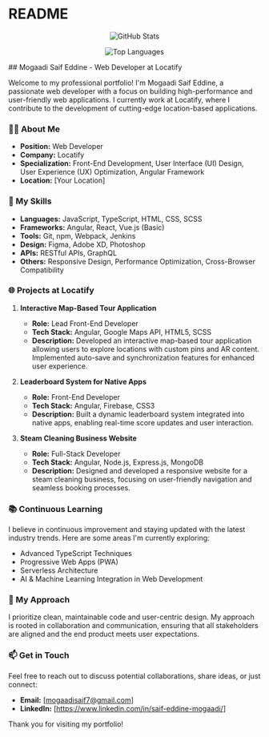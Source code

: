 
# README

<!-- GitHub Readme Stats -->
<p align="center">
  <img src="https://github-readme-stats.vercel.app/api?username=mogaadiSaifEddine&show_icons=true&hide_title=true&hide=prs,issues&count_private=true&theme=tokyonight" alt="GitHub Stats">
</p>

<!-- Top Languages -->
<p align="center">
  <img src="https://github-readme-stats.vercel.app/api/top-langs/?username=mogaadiSaifEddine&layout=compact&hide_title=true&theme=tokyonight" alt="Top Languages">
</p>
## Mogaadi Saif Eddine - Web Developer at Locatify

Welcome to my professional portfolio! I'm Mogaadi Saif Eddine, a passionate web developer with a focus on building high-performance and user-friendly web applications. I currently work at Locatify, where I contribute to the development of cutting-edge location-based applications.

### 👨‍💻 About Me

- **Position:** Web Developer
- **Company:** Locatify
- **Specialization:** Front-End Development, User Interface (UI) Design, User Experience (UX) Optimization, Angular Framework
- **Location:** [Your Location]

### 🚀 My Skills

- **Languages:** JavaScript, TypeScript, HTML, CSS, SCSS
- **Frameworks:** Angular, React, Vue.js (Basic)
- **Tools:** Git, npm, Webpack, Jenkins
- **Design:** Figma, Adobe XD, Photoshop
- **APIs:** RESTful APIs, GraphQL
- **Others:** Responsive Design, Performance Optimization, Cross-Browser Compatibility

### 🌐 Projects at Locatify

1. **Interactive Map-Based Tour Application**
   - **Role:** Lead Front-End Developer
   - **Tech Stack:** Angular, Google Maps API, HTML5, SCSS
   - **Description:** Developed an interactive map-based tour application allowing users to explore locations with custom pins and AR content. Implemented auto-save and synchronization features for enhanced user experience.

2. **Leaderboard System for Native Apps**
   - **Role:** Front-End Developer
   - **Tech Stack:** Angular, Firebase, CSS3
   - **Description:** Built a dynamic leaderboard system integrated into native apps, enabling real-time score updates and user interaction.

3. **Steam Cleaning Business Website**
   - **Role:** Full-Stack Developer
   - **Tech Stack:** Angular, Node.js, Express.js, MongoDB
   - **Description:** Designed and developed a responsive website for a steam cleaning business, focusing on user-friendly navigation and seamless booking processes.

### 📚 Continuous Learning

I believe in continuous improvement and staying updated with the latest industry trends. Here are some areas I'm currently exploring:

- Advanced TypeScript Techniques
- Progressive Web Apps (PWA)
- Serverless Architecture
- AI & Machine Learning Integration in Web Development

### 🎯 My Approach

I prioritize clean, maintainable code and user-centric design. My approach is rooted in collaboration and communication, ensuring that all stakeholders are aligned and the end product meets user expectations.

### 📫 Get in Touch

Feel free to reach out to discuss potential collaborations, share ideas, or just connect:

- **Email:** [mogaadisaif7@gmail.com]
- **LinkedIn:** [https://www.linkedin.com/in/saif-eddine-mogaadi/]


Thank you for visiting my portfolio!
